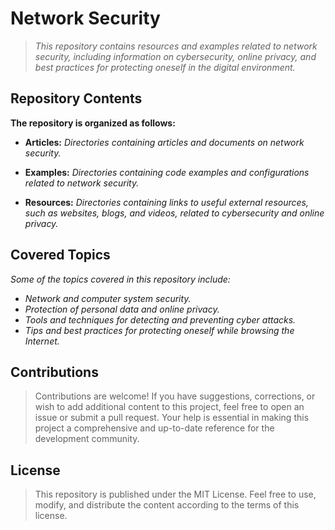 <!-- Autor: Daniel Benjamin Perez Morales -->
<!-- GitHub: https://github.com/DanielBenjaminPerezMoralesDev13 -->
<!-- Gitlab: https://gitlab.com/DanielBenjaminPerezMoralesDev13 -->
<!-- Correo electrónico: danielperezdev@proton.me -->

# **Network Security**

> *This repository contains resources and examples related to network security, including information on cybersecurity, online privacy, and best practices for protecting oneself in the digital environment.*

## **Repository Contents**

**The repository is organized as follows:**

- **Articles:** *Directories containing articles and documents on network security.*

- **Examples:** *Directories containing code examples and configurations related to network security.*

- **Resources:** *Directories containing links to useful external resources, such as websites, blogs, and videos, related to cybersecurity and online privacy.*

## **Covered Topics**

*Some of the topics covered in this repository include:*

- *Network and computer system security.*
- *Protection of personal data and online privacy.*
- *Tools and techniques for detecting and preventing cyber attacks.*
- *Tips and best practices for protecting oneself while browsing the Internet.*

## **Contributions**

> Contributions are welcome! If you have suggestions, corrections, or wish to add additional content to this project, feel free to open an issue or submit a pull request. Your help is essential in making this project a comprehensive and up-to-date reference for the development community.

## **License**

> This repository is published under the MIT License. Feel free to use, modify, and distribute the content according to the terms of this license.
